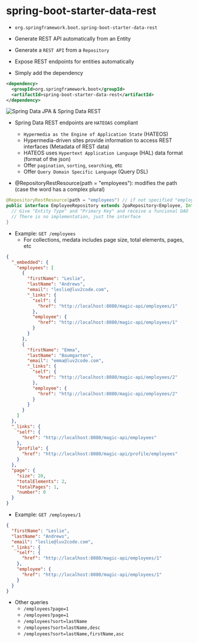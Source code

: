 # spring-boot-starter-data-rest

- `org.springframework.boot.spring-boot-starter-data-rest`
- Generate REST API automatically from an Entity

- Generate a `REST API` from a `Repository`
- Expose REST endpoints for entities automatically
- Simply add the dependency

```xml
<dependency>
  <groupId>org.springframework.boot</groupId>
  <artifactId>spring-boot-starter-data-rest</artifactId>
</dependency>
```

![Spring Data JPA & Spring Data REST](./images/data-jpa-data-rest.png)

- Spring Data REST endpoints are `HATEOAS` compliant

  - `Hypermedia as the Engine of Application State` (HATEOS)
  - Hypermedia-driven sites provide information to access REST interfaces (Metadata of REST data)
  - HATEOS uses `Hypertext Application Language` (HAL) data format (format of the json)
  - Offer `pagination`, `sorting`, `searching`, etc
  - Offer `Query Domain Specific Language` (Query DSL)

- @RepositoryRestResource(path = "employees"): modifies the path (case the word has a complex plural)

```java
@RepositoryRestResource(path = "employees") // if not specified "employee + s" will be used
public interface EmployeeRepository extends JpaRepository<Employee, Integer> {
  // Give "Entity Type" and "Primary Key" and receive a funcional DAO
  // There is no implementation, just the interface
}

```

- Example: `GET /employees`
  - For collections, medata includes page size, total elements, pages, etc

```json
{
  "_embedded": {
    "employees": [
      {
        "firstName": "Leslie",
        "lastName": "Andrews",
        "email": "leslie@luv2code.com",
        "_links": {
          "self": {
            "href": "http://localhost:8080/magic-api/employees/1"
          },
          "employee": {
            "href": "http://localhost:8080/magic-api/employees/1"
          }
        }
      },
      {
        "firstName": "Emma",
        "lastName": "Baumgarten",
        "email": "emma@luv2code.com",
        "_links": {
          "self": {
            "href": "http://localhost:8080/magic-api/employees/2"
          },
          "employee": {
            "href": "http://localhost:8080/magic-api/employees/2"
          }
        }
      }
    ]
  },
  "_links": {
    "self": {
      "href": "http://localhost:8080/magic-api/employees"
    },
    "profile": {
      "href": "http://localhost:8080/magic-api/profile/employees"
    }
  },
  "page": {
    "size": 20,
    "totalElements": 2,
    "totalPages": 1,
    "number": 0
  }
}
```

- Example: `GET /employees/1`

```json
{
  "firstName": "Leslie",
  "lastName": "Andrews",
  "email": "leslie@luv2code.com",
  "_links": {
    "self": {
      "href": "http://localhost:8080/magic-api/employees/1"
    },
    "employee": {
      "href": "http://localhost:8080/magic-api/employees/1"
    }
  }
}
```

- Other queries
  - `/employees?page=1`
  - `/employees?page=1`
  - `/employees?sort=lastName`
  - `/employees?sort=lastName,desc`
  - `/employees?sort=lastName,firstName,asc`
